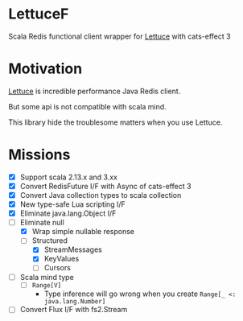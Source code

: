 # LettuceF

Scala Redis functional client wrapper for [Lettuce](https://github.com/lettuce-io/lettuce-core) with cats-effect 3

# Motivation
[Lettuce](https://github.com/lettuce-io/lettuce-core) is incredible performance Java Redis client.

But some api is not compatible with scala mind.

This library hide the troublesome matters when you use Lettuce.

# Missions
- [x] Support scala 2.13.x and 3.xx
- [x] Convert RedisFuture I/F with Async of cats-effect 3
- [x] Convert Java collection types to scala collection
- [x] New type-safe Lua scripting I/F
- [x] Eliminate java.lang.Object I/F
- [ ] Eliminate null
  - [x] Wrap simple nullable response
  - [ ] Structured
    - [x] StreamMessages
    - [x] KeyValues
    - [ ] Cursors
- [ ] Scala mind type
  - [ ] `Range[V]`
    - Type inference will go wrong when you create `Range[_ <: java.lang.Number]`
- [ ] Convert Flux I/F with fs2.Stream

